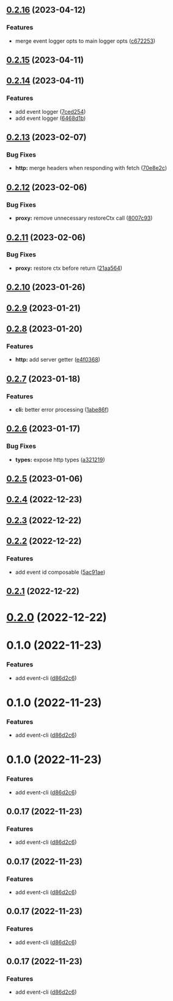 ## [0.2.16](https://github.com/wooksjs/wooksjs/compare/v0.2.15...v0.2.16) (2023-04-12)


### Features

* merge event logger opts to main logger opts ([c672253](https://github.com/wooksjs/wooksjs/commit/c672253373bb2948b4668c03354aa82b255f263a))



## [0.2.15](https://github.com/wooksjs/wooksjs/compare/v0.2.14...v0.2.15) (2023-04-11)



## [0.2.14](https://github.com/wooksjs/wooksjs/compare/v0.2.13...v0.2.14) (2023-04-11)


### Features

* add event logger ([7ced254](https://github.com/wooksjs/wooksjs/commit/7ced254874f5fac7175d14c53aaeda225e81ba70))
* add event logger ([6468d1b](https://github.com/wooksjs/wooksjs/commit/6468d1b2c0e250d8935839d81f4ddd78b9b2bedd))



## [0.2.13](https://github.com/wooksjs/wooksjs/compare/v0.2.12...v0.2.13) (2023-02-07)


### Bug Fixes

* **http:** merge headers when responding with fetch ([70e8e2c](https://github.com/wooksjs/wooksjs/commit/70e8e2c7f17e8790b8c816fe1a8b384cc1d4bab6))



## [0.2.12](https://github.com/wooksjs/wooksjs/compare/v0.2.11...v0.2.12) (2023-02-06)


### Bug Fixes

* **proxy:** remove unnecessary restoreCtx call ([8007c93](https://github.com/wooksjs/wooksjs/commit/8007c9383a60e9be8e540c36a4ed8cb04317b13a))



## [0.2.11](https://github.com/wooksjs/wooksjs/compare/v0.2.10...v0.2.11) (2023-02-06)


### Bug Fixes

* **proxy:** restore ctx before return ([21aa564](https://github.com/wooksjs/wooksjs/commit/21aa564e084fd47db3ce86bb2d85a6b669c4e155))



## [0.2.10](https://github.com/wooksjs/wooksjs/compare/v0.2.9...v0.2.10) (2023-01-26)



## [0.2.9](https://github.com/wooksjs/wooksjs/compare/v0.2.8...v0.2.9) (2023-01-21)



## [0.2.8](https://github.com/wooksjs/wooksjs/compare/v0.2.7...v0.2.8) (2023-01-20)


### Features

* **http:** add server getter ([e4f0368](https://github.com/wooksjs/wooksjs/commit/e4f036899f9e25224443ade95bc6ea39fd764a05))



## [0.2.7](https://github.com/wooksjs/wooksjs/compare/v0.2.6...v0.2.7) (2023-01-18)


### Features

* **cli:** better error processing ([1abe86f](https://github.com/wooksjs/wooksjs/commit/1abe86f61eee046f50179cc0e81f75a72cfd33b4))



## [0.2.6](https://github.com/wooksjs/wooksjs/compare/v0.2.5...v0.2.6) (2023-01-17)


### Bug Fixes

* **types:** expose http types ([a321219](https://github.com/wooksjs/wooksjs/commit/a3212199c94b33a68a2eb2a46e3da77f5f151a70))



## [0.2.5](https://github.com/wooksjs/wooksjs/compare/v0.2.4...v0.2.5) (2023-01-06)



## [0.2.4](https://github.com/wooksjs/wooksjs/compare/v0.2.3...v0.2.4) (2022-12-23)



## [0.2.3](https://github.com/wooksjs/wooksjs/compare/v0.2.2...v0.2.3) (2022-12-22)



## [0.2.2](https://github.com/wooksjs/wooksjs/compare/v0.2.1...v0.2.2) (2022-12-22)


### Features

* add event id composable ([5ac91ae](https://github.com/wooksjs/wooksjs/commit/5ac91ae6049bc83b7692bee382f52fbc5bdb6336))



## [0.2.1](https://github.com/wooksjs/wooksjs/compare/v0.1.0...v0.2.1) (2022-12-22)



# [0.2.0](https://github.com/wooksjs/wooksjs/compare/v0.1.0...v0.2.0) (2022-12-22)



# 0.1.0 (2022-11-23)


### Features

* add event-cli ([d86d2c6](https://github.com/wooksjs/wooksjs/commit/d86d2c68edf87bbfdcaea25014f0b46eed08d8ac))



# 0.1.0 (2022-11-23)


### Features

* add event-cli ([d86d2c6](https://github.com/wooksjs/wooksjs/commit/d86d2c68edf87bbfdcaea25014f0b46eed08d8ac))



# 0.1.0 (2022-11-23)


### Features

* add event-cli ([d86d2c6](https://github.com/wooksjs/wooksjs/commit/d86d2c68edf87bbfdcaea25014f0b46eed08d8ac))



## 0.0.17 (2022-11-23)


### Features

* add event-cli ([d86d2c6](https://github.com/wooksjs/wooksjs/commit/d86d2c68edf87bbfdcaea25014f0b46eed08d8ac))



## 0.0.17 (2022-11-23)


### Features

* add event-cli ([d86d2c6](https://github.com/wooksjs/wooksjs/commit/d86d2c68edf87bbfdcaea25014f0b46eed08d8ac))



## 0.0.17 (2022-11-23)


### Features

* add event-cli ([d86d2c6](https://github.com/wooksjs/wooksjs/commit/d86d2c68edf87bbfdcaea25014f0b46eed08d8ac))



## 0.0.17 (2022-11-23)


### Features

* add event-cli ([d86d2c6](https://github.com/wooksjs/wooksjs/commit/d86d2c68edf87bbfdcaea25014f0b46eed08d8ac))



